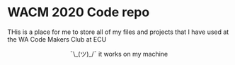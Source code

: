 # WACM 2020 Code repo 

THis is a place for me to store all of my files and projects that I have used at the WA Code Makers Club at ECU

<p align="center">
  ¯\_(ツ)_/¯ it works on my machine
</p>
